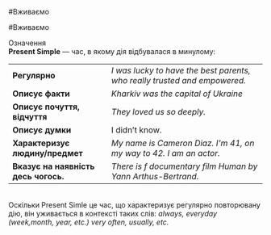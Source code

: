 #Вживаємо

#Вживаємо
 <div class="eoz-wrap">
<span class="eoz">Означення</span>
<div class="eoz-text">
<b>Present Simple</b> — час, в якому дія відбувалася в минулому:
</div>
</div>


<table>
  <tr>
    <td><b>Регулярно</b></td>
    <td><i>I <span class="p1">was lucky</span> to have the best parents, who really trusted and empowered. 
</i></td> 
  </tr>
  <tr>
    <td><b>Описує факти</b></td>
    <td><i>Kharkiv <span class="p1">was the capital</span> of Ukraine</i></td> 
  </tr>
  <tr>
    <td><b>Описує почуття, відчуття</b></td>
    <td><i>They <span class="p1">loved</span> us so deeply.</i></td> 
  </tr>
    <tr>
    <td><b>Описує думки</b></td>
    <td>I <span class="p1">didn’t know</span>.</i></td>
  </tr>
  <tr>
    <td><b>Характеризує людину/предмет</b></td>
    <td><i>My name is Cameron Diaz. I'm 41, on my way to 42. I am an actor.</i></td>
  </tr>
  <tr>
    <td><b>Вказує на наявність десь чогось. </b></td>
    <td><i>There is f documentary film Human by Yann Arthus-Bertrand.</i></td>
  </tr>
</table>
<br>
Оскільки Present Simle це час, що характеризує регулярно повторювану дію, він уживається в контексті таких слів: <i>always, everyday (week,month, year, etc.) very often, usually, etc.</i>